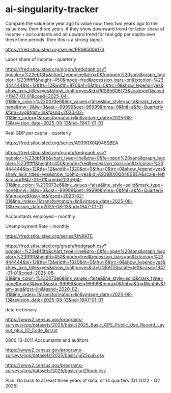 # ai-singularity-tracker


Compare the value one year ago to value now, then two years ago to the value now, then three years. if they show downward trend for labor share of income + accountants and an upward trend for real gdp per capita over these time periods. then this is a strong signal.

https://fred.stlouisfed.org/series/PRS85006173

Labor share of income - quarterly

https://fred.stlouisfed.org/graph/fredgraph.csv?bgcolor=%23ebf3fb&chart_type=line&drp=0&fo=open%20sans&graph_bgcolor=%23ffffff&height=450&mode=fred&recession_bars=on&txtcolor=%23444444&ts=12&tts=12&width=870&nt=0&thu=0&trc=0&show_legend=yes&show_axis_titles=yes&show_tooltip=yes&id=PRS85006173&scale=left&cosd=1947-01-01&coed=2025-04-01&line_color=%230073e6&link_values=false&line_style=solid&mark_type=none&mw=3&lw=3&ost=-99999&oet=99999&mma=0&fml=a&fq=Quarterly&fam=avg&fgst=lin&fgsnd=2020-02-01&line_index=1&transformation=lin&vintage_date=2025-08-13&revision_date=2025-08-13&nd=1947-01-01


Real GDP per capita - quarterly

https://fred.stlouisfed.org/series/A939RX0Q048SBEA

https://fred.stlouisfed.org/graph/fredgraph.csv?bgcolor=%23ebf3fb&chart_type=line&drp=0&fo=open%20sans&graph_bgcolor=%23ffffff&height=450&mode=fred&recession_bars=on&txtcolor=%23444444&ts=12&tts=12&width=1320&nt=0&thu=0&trc=0&show_legend=yes&show_axis_titles=yes&show_tooltip=yes&id=A939RX0Q048SBEA&scale=left&cosd=1947-01-01&coed=2025-04-01&line_color=%230073e6&link_values=false&line_style=solid&mark_type=none&mw=3&lw=3&ost=-99999&oet=99999&mma=0&fml=a&fq=Quarterly&fam=avg&fgst=lin&fgsnd=2020-02-01&line_index=1&transformation=lin&vintage_date=2025-08-13&revision_date=2025-08-13&nd=1947-01-01

Accountants employed - monthly

Unemployment Rate - monthly

https://fred.stlouisfed.org/series/UNRATE

https://fred.stlouisfed.org/graph/fredgraph.csv?bgcolor=%23ebf3fb&chart_type=line&drp=0&fo=open%20sans&graph_bgcolor=%23ffffff&height=450&mode=fred&recession_bars=on&txtcolor=%23444444&ts=12&tts=12&width=1320&nt=0&thu=0&trc=0&show_legend=yes&show_axis_titles=yes&show_tooltip=yes&id=UNRATE&scale=left&cosd=1947-01-01&coed=2025-08-01&line_color=%230073e6&link_values=false&line_style=solid&mark_type=none&mw=3&lw=3&ost=-99999&oet=99999&mma=0&fml=a&fq=Monthly&fam=avg&fgst=lin&fgsnd=2020-02-01&line_index=1&transformation=lin&vintage_date=2025-08-13&revision_date=2025-08-13&nd=1947-01-01

data dictionary

https://www2.census.gov/programs-surveys/cps/datasets/2025/basic/2025_Basic_CPS_Public_Use_Record_Layout_plus_IO_Code_list.txt

0800	13-2011	Accountants and auditors		

https://www2.census.gov/programs-surveys/cps/datasets/2025/basic/jul25pub.csv

https://www2.census.gov/programs-surveys/cps/datasets/2025/basic/jun25pub.csv



Plan: Go back to at least three years of data, or 14 quarters (Q1 2022 - Q2 2025)

